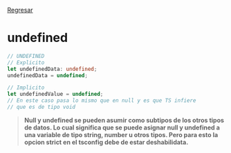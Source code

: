 [Regresar](../README.md)

# undefined

```ts
// UNDEFINED
// Explicito
let undefinedData: undefined;
undefinedData = undefined;

// Implicito
let undefinedValue = undefined;
// En este caso pasa lo mismo que en null y es que TS infiere
// que es de tipo void
```

> **Null y undefined se pueden asumir como subtipos de los otros tipos de datos. Lo cual significa que se puede asignar null y undefined a una variable de tipo string, number u otros tipos. Pero para esto la opcion strict en el tsconfig debe de estar deshabilidata.**
